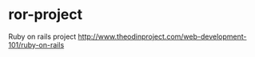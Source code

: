 # ror-project
Ruby on rails project
http://www.theodinproject.com/web-development-101/ruby-on-rails
